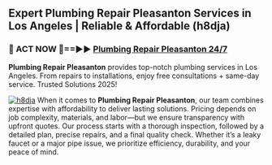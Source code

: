 ## Expert Plumbing Repair Pleasanton Services in Los Angeles | Reliable & Affordable (h8dja)  

<h3>🚿 ACT NOW 🌟==►► <a href="https://tinyurl.com/2ne6vx2x" rel="nofollow">Plumbing Repair Pleasanton 24/7</a></h3>

**Plumbing Repair Pleasanton** provides top-notch plumbing services in Los Angeles. From repairs to installations, enjoy free consultations + same-day service. Trusted Solutions 2025!

[![h8dja](https://i.imgur.com/4PFF4AK.jpeg)](https://tinyurl.com/2ne6vx2x)
When it comes to **Plumbing Repair Pleasanton**, our team combines expertise with affordability to deliver lasting solutions. Pricing depends on job complexity, materials, and labor—but we ensure transparency with upfront quotes. Our process starts with a thorough inspection, followed by a detailed plan, precise repairs, and a final quality check. Whether it’s a leaky faucet or a major pipe issue, we prioritize efficiency, durability, and your peace of mind.
